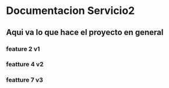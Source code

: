 # Documentacion Servicio2

## Aqui va lo que hace el proyecto en general

### feature 2 v1

### featture 4 v2

### featture 7 v3